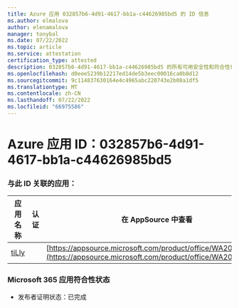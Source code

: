 ```yaml
---
title: Azure 应用 032857b6-4d91-4617-bb1a-c44626985bd5 的 ID 信息
ms.author: elmalova
author: elenamalova
manager: tonybal
ms.date: 07/22/2022
ms.topic: article
ms.service: attestation
certification_type: attested
description: 032857b6-4d91-4617-bb1a-c44626985bd5 的所有可用安全性和符合性信息。
ms.openlocfilehash: d0eee5239b12217ed14de5b3eec00016ca0b8d12
ms.sourcegitcommit: 9c114837630164e4c4965abc220743e2b08a1df5
ms.translationtype: MT
ms.contentlocale: zh-CN
ms.lasthandoff: 07/22/2022
ms.locfileid: "66975586"
---
```

# <a name="azure-app-id-032857b6-4d91-4617-bb1a-c44626985bd5"></a>Azure 应用 ID：032857b6-4d91-4617-bb1a-c44626985bd5


### <a name="apps-associated-with-this-id"></a>与此 ID 关联的应用：
| **应用名称** | **认证** | **在 AppSource 中查看** |
|--------------|---------------|-----------------------|
| [tiLly](../forward/WA200003825.md) |  | [https://appsource.microsoft.com/product/office/WA200003825](https://appsource.microsoft.com/product/office/WA200003825) |

### <a name="microsoft-365-app-compliance-status"></a>Microsoft 365 应用符合性状态
- 发布者证明状态：已完成
